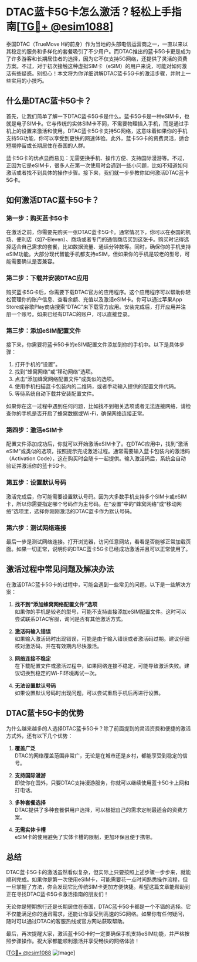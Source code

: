 # DTAC蓝卡5G卡怎么激活？轻松上手指南[[TG💪+ @esim1088](https://t.me/s/esim1088)]

泰国DTAC（TrueMove H的前身）作为当地的头部电信运营商之一，一直以来以其稳定的服务和多样化的套餐吸引了不少用户。而DTAC推出的蓝卡5G卡更是成为了许多游客和长期居住者的选择，因为它不仅支持5G网络，还提供了灵活的资费方案。不过，对于初次接触这种虚拟SIM卡（eSIM）的用户来说，可能对如何激活有些疑惑。别担心！本文将为你详细讲解DTAC蓝卡5G卡的激活步骤，并附上一些实用的小技巧。

## 什么是DTAC蓝卡5G卡？

首先，让我们简单了解一下DTAC蓝卡5G卡是什么。蓝卡5G卡是一种eSIM卡，也就是电子SIM卡。它与传统的实体SIM卡不同，不需要物理插入手机，而是通过手机上的设置来激活和使用。DTAC蓝卡5G卡支持5G网络，这意味着如果你的手机支持5G功能，你可以享受到更快的网速体验。此外，蓝卡5G卡的资费灵活，适合短期停留或长期居住在泰国的人群。

蓝卡5G卡的优点显而易见：无需更换手机、操作方便、支持国际漫游等。不过，正因为它是eSIM卡，很多人在第一次使用时会遇到一些小问题，比如不知道如何激活或者找不到具体的操作步骤。接下来，我们就一步步教你如何激活DTAC蓝卡5G卡。

## 如何激活DTAC蓝卡5G卡？

### 第一步：购买蓝卡5G卡

在激活之前，你需要先购买一张DTAC蓝卡5G卡。通常情况下，你可以在泰国的机场、便利店（如7-Eleven）、商场或者专门的通信商店买到这张卡。购买时记得选择适合自己需求的套餐，比如数据流量、通话分钟数等。同时，确保你的手机支持eSIM功能。大部分现代智能手机都支持eSIM，但如果你的手机是较老的型号，可能需要确认是否兼容。

### 第二步：下载并安装DTAC应用

购买蓝卡5G卡后，你需要下载DTAC官方的应用程序。这个应用程序可以帮助你轻松管理你的账户信息、查看余额、充值以及激活eSIM卡。你可以通过苹果App Store或谷歌Play商店搜索“DTAC”来下载官方应用。安装完成后，打开应用并注册一个账号。如果已经有DTAC的账户，可以直接登录。

### 第三步：添加eSIM配置文件

接下来，你需要将蓝卡5G卡的eSIM配置文件添加到你的手机中。以下是具体步骤：

1. 打开手机的“设置”。
2. 找到“蜂窝网络”或“移动网络”选项。
3. 点击“添加蜂窝网络配置文件”或类似的选项。
4. 使用手机扫描蓝卡包装内的二维码，或者手动输入提供的配置文件代码。
5. 等待系统自动下载并安装配置文件。

如果你在这一过程中遇到任何问题，比如找不到相关选项或者无法连接网络，请检查你的手机是否开启了蜂窝数据或Wi-Fi，确保网络连接正常。

### 第四步：激活eSIM卡

配置文件添加成功后，你就可以开始激活eSIM卡了。在DTAC应用中，找到“激活eSIM”或类似的选项，按照提示完成激活过程。通常需要输入蓝卡包装内的激活码（Activation Code），这在购买时会随卡一起提供。输入激活码后，系统会自动验证并激活你的蓝卡5G卡。

### 第五步：设置默认号码

激活完成后，你可能需要设置默认号码。因为大多数手机支持多个SIM卡或eSIM卡，所以你需要指定哪个号码作为主号码。在“设置”中的“蜂窝网络”或“移动网络”选项里，选择你刚刚激活的DTAC蓝卡作为默认号码。

### 第六步：测试网络连接

最后一步是测试网络连接。打开浏览器，访问任意网站，看看是否能够正常加载页面。如果一切正常，说明你的DTAC蓝卡5G卡已经成功激活并且可以正常使用了。

## 激活过程中常见问题及解决办法

在激活DTAC蓝卡5G卡的过程中，可能会遇到一些常见的问题。以下是一些解决方案：

1. **找不到“添加蜂窝网络配置文件”选项**  
   如果你的手机是较老的型号，可能不支持直接添加eSIM配置文件。这时可以尝试联系DTAC客服，询问是否有其他激活方式。

2. **激活码输入错误**  
   如果输入激活码时出现错误，可能是由于输入错误或者激活码过期。建议仔细核对激活码，并在有效期内尽快激活。

3. **网络连接不稳定**  
   在下载配置文件或激活过程中，如果网络连接不稳定，可能导致激活失败。建议切换到稳定的Wi-Fi环境再试一次。

4. **无法设置默认号码**  
   如果设置默认号码时出现问题，可以尝试重启手机后再进行设置。

## DTAC蓝卡5G卡的优势

为什么越来越多的人选择DTAC蓝卡5G卡？除了前面提到的灵活资费和便捷的激活方式外，还有以下几个优势：

1. **覆盖广泛**  
   DTAC的网络覆盖范围非常广，无论是在城市还是乡村，都能享受到稳定的信号。

2. **支持国际漫游**  
   即使你在国外，只要DTAC支持漫游服务，你就可以继续使用蓝卡5G卡上网和打电话。

3. **多种套餐选择**  
   DTAC提供了多种套餐供用户选择，可以根据自己的需求定制最适合的资费方案。

4. **无需实体卡槽**  
   eSIM卡的使用避免了实体卡槽的限制，更加环保且便于携带。

## 总结

DTAC蓝卡5G卡的激活虽然看似复杂，但实际上只要按照上述步骤一步步来，就能顺利完成。如果你是第一次使用eSIM卡，可能需要花一点时间熟悉操作流程，但一旦掌握了方法，你会发现它比传统SIM卡更加方便快捷。希望这篇文章能帮助到正在寻找DTAC蓝卡5G卡激活指南的朋友们！

无论你是短期旅行还是长期居住在泰国，DTAC蓝卡5G卡都是一个不错的选择。它不仅能满足你的通讯需求，还能让你享受到高速的5G网络。如果你有任何疑问，随时可以通过DTAC的客服热线或官方网站获取帮助。

最后，再次提醒大家，激活蓝卡5G卡时一定要确保手机支持eSIM功能，并严格按照步骤操作。祝大家都能顺利激活并享受畅快的网络体验！

[[TG💪+ @esim1088](https://t.me/s/esim1088) ![Image](https://i.postimg.cc/4NQfJmqS/Snipaste-2025-05-13-00-14-12.png)]